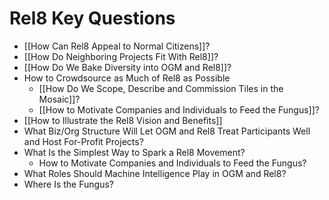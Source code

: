 # Rel8 Key Questions
- [[How Can Rel8 Appeal to Normal Citizens]]?
- [[How Do Neighboring Projects Fit With Rel8]]?
- [[How Do We Bake Diversity into OGM and Rel8]]?
- How to Crowdsource as Much of Rel8 as Possible
	- [[How Do We Scope, Describe and Commission Tiles in the Mosaic]]?
	- [[How to Motivate Companies and Individuals to Feed the Fungus]]?
- [[How to Illustrate the Rel8 Vision and Benefits]]
- What Biz/Org Structure Will Let OGM and Rel8 Treat Participants Well and Host For-Profit Projects?
- What Is the Simplest Way to Spark a Rel8 Movement?
	- How to Motivate Companies and Individuals to Feed the Fungus?
- What Roles Should Machine Intelligence Play in OGM and Rel8?
- Where Is the Fungus?
